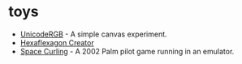 toys
====

* [UnicodeRGB](UnicodeRGB) - A simple canvas experiment.
* [Hexaflexagon Creator](hexaflexagon)
* [Space Curling](space_curling/space_curling.html) - A 2002 Palm pilot game running in an emulator.
